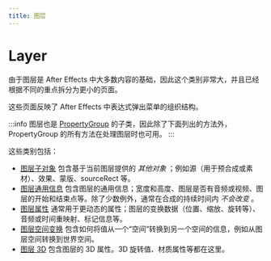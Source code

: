 ```yaml
---
title: 图层
---
```

# Layer

由于图层是 After Effects 中大多数内容的基础，因此这个类别非常大，并且已经根据不同的重点拆分为更小的页面。

这些页面反映了 After Effects 中表达式弹出菜单的组织结构。

:::info
图层也是 [PropertyGroup](../../objects/propertygroup) 的子类，因此除了下面列出的方法外，PropertyGroup 的所有方法在处理图层时也可用。 :::

这些类别包括：

* [图层子对象](../sub-objects) 包含基于当前图层提供的 *其他对象* ；例如源（用于预合成或素材）、效果、蒙版、sourceRect 等。
* [图层通用信息](../general) 包含图层的通用信息；宽度和高度、图层是否有音频或视频、图层的开始和结束点等。除了少数例外，通常在合成的持续时间内 *不会改变* 。
* [图层属性](../properties) 通常用于更动态的属性；图层的变换数据（位置、缩放、旋转等）、音频或时间重映射、标记信息等。
* [图层空间变换](../layer-space-transforms) 包含如何将值从一个“空间”转换到另一个空间的信息，例如从图层空间转换到世界空间。
* [图层 3D](../threed) 包含图层的 3D 属性。3D 旋转值、材质属性等都在这里。
